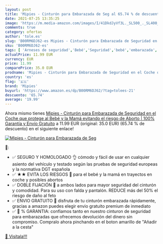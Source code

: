 ```yaml
---
layout: post
title: 'Mipies - Cinturón para Embarazada de Seg al 65.74 % de descuento'
date: 2021-07-25 13:35:25
image: 'https://m.media-amazon.com/images/I/41DkdJyVf3L._SL500_._SL400_.jpg'
comments: true
category: ofertas
author: 'tole.es'
slug: 'B00RM6DJ62-es Mipies - Cinturón para Embarazada de Seguridad en el Coche...'
sku: 'B00RM6DJ62-es'
tags: [ 'Arneses de seguridad','Bebé','Seguridad','bebé','embarazada','mipies', ]
actualPrice: 11.99 EUR
currency: EUR
price: 11.99
comparePrice: 35.0 EUR
prodname: 'Mipies - Cinturón para Embarazada de Seguridad en el Coche que protege al Bebé y la Mamá evitando el riesgo de Aborto | 100% Garantía y Envío Gratuito'
country: 'es'
flag: '🇪🇸'
brand: 'Mipies'
buyurl: 'https://www.amazon.es/dp/B00RM6DJ62/?tag=tolees-21'
descuento: '65.74'
average: '19.99'
---
```


Ahora mismo tienes [Mipies - Cinturón para Embarazada de Seguridad en el Coche que protege al Bebé y la Mamá evitando el riesgo de Aborto | 100% Garantía y Envío Gratuito](https://www.amazon.es/dp/B00RM6DJ62/?tag=tolees-21) a 11.99 EUR (original: 35.0 EUR) (65.74 %  de descuento) en el siguiente enlace!

[![Mipies - Cinturón para Embarazada de Seg](https://m.media-amazon.com/images/I/41DkdJyVf3L._SL500_._SL400_.jpg)](https://www.amazon.es/dp/B00RM6DJ62/?tag=tolees-21)

🔎:

- ✅ SEGURO Y HOMOLOGADO 👌 cómodo y fácil de usar en cualquier asiento del vehículo y testado según las pruebas de seguridad europeas y la normativa DGT española
- ✅ ★★ EVITA LOS RIESGOS 👶 para el bebé y la mamá en trayectos en coche y posibles abortos
- ✅ DOBLE FIJACIÓN 💎 a ambos lados para mayor seguridad del cinturón y comodidad. Para su uso con falda y pantalón. REDUCE más del 50% el riesgo de daño al feto
- ✅ ENVIO GRATUITO 🎁 disfruta de tu cinturón embarazada rápidamente, gracias a amazon puedes elegir envio gratuito premium de inmediato
- ✅ 💯 % GARANTIA: confiamos tanto en nuestro cinturon de seguridad para embarazadas que ofrecemos devolución del dinero sin compromiso. Compralo ahora pinchando en el boton amarillo de "Añadir a la cesta"

[🛒 Visítala!!!](https://www.amazon.es/dp/B00RM6DJ62/?tag=tolees-21)
